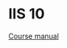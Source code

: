 # IIS 10

[Course manual](https://lib.accelebrate.com/202401_DSCA/IIS-Administration-StudentPDF.pdf)
